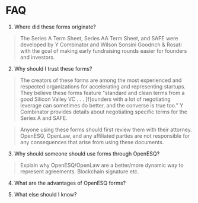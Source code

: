 # FAQ

1. Where did these forms originate?

> The Series A Term Sheet, Series AA Term Sheet, and SAFE were developed by Y Combinator and Wilson Sonsini Goodrich & Rosati with the goal of making early fundraising rounds easier for founders and investors.

2. Why should I trust these forms?

> The creators of these forms are among the most experienced and respected organizations for accelerating and representing startups. They believe these forms feature "standard and clean terms from a good Silicon Valley VC . . . [f]ounders with a lot of negotiating leverage can sometimes do better, and the converse is true too." Y Combinator provides details about negotiating specific terms for the Series A and SAFE.

> Anyone using these forms should first review them with their attorney. OpenESQ, OpenLaw, and any affiliated parties are not responsible for any consequences that arise from using these documents.

3. Why should someone should use forms through OpenESQ?

> Explain why OpenESQ/OpenLaw are a better/more dynamic way to represent agreements. Blockchain signature etc.

4. What are the advantages of OpenESQ forms?

> 

5. What else should I know?

> 
